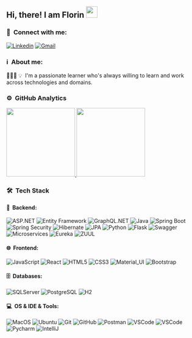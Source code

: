 <div>
  <h2> 
    Hi, there! I am Florin <img src="https://github.com/kogisin/kogisin/blob/main/gifs/hi.gif" width="30px">
  </h2>
</div>

### 🤝&nbsp; Connect with me:

[![Linkedin](https://img.shields.io/badge/-LinkedIn-blue?style=flat&logo=Linkedin&logoColor=white&link=https://www.linkedin.com/in/florindanciu/)](https://www.linkedin.com/in/florindanciu/)
[![Gmail](https://img.shields.io/badge/Gmail-red?style=flat&logo=Gmail&logoColor=white&link=mailto:manumanoj0010@gmail.com)](mailto:danciu2020@gmail.com)

### ℹ️ &nbsp;About me:

👨🏻‍💻 💡&nbsp; I'm a passionate learner who's always willing to learn and work across technologies and domains.

### ⚙️ &nbsp;GitHub Analytics

<p>
  <a href="https://github.com/florindanciu">
    <img height="180em" src="https://github-readme-stats-eight-theta.vercel.app/api?username=florindanciu&show_icons=true&theme=algolia&include_all_commits=true&count_private=true"/>
    <img height="180em" src="https://github-readme-stats-eight-theta.vercel.app/api/top-langs/?username=florindanciu&layout=compact&langs_count=8&theme=algolia"/>
  </a>
</p>

### 🛠 &nbsp;Tech Stack

#### 🔐 &nbsp;Backend: <br />

![ASP.NET](https://img.shields.io/badge/-ASP.NET-05122A?style=flat&logo=csharp&logoColor=FFA518)
![Entity Framework](https://img.shields.io/badge/-EntityFramework-05122A?style=flat&logo=csharp&logoColor=FFA518)
![GraphQL.NET](https://img.shields.io/badge/-GraphQL.NET-05122A?style=flat&logo=graphql&logoColor=FFA518)
![Java](https://img.shields.io/badge/-Java-05122A?style=flat&logo=java&logoColor=FFA518)
![Spring Boot](https://img.shields.io/badge/-SpringBoot-05122A?style=flat&logo=spring)
![Spring Security](https://img.shields.io/badge/-SpringSecurity-05122A?style=flat&logo=spring)
![Hibernate](https://img.shields.io/badge/ORM-Hibernate-05122A?style=flat&logo)
![JPA](https://img.shields.io/badge/ORM-JPA-05122A?style=flat&logo)
![Python](https://img.shields.io/badge/-Python-05122A?style=flat&logo=python&logoColor=blue)
![Flask](https://img.shields.io/badge/-Flask-05122A?style=flat&logo=flask)
![Swagger](https://img.shields.io/badge/-Swagger-05122A?style=flat&logo=swagger)
![Microservices](https://img.shields.io/badge/-Microservices-05122A?style=flat&logo=microservice&logoColor=FFA518)
![Eureka](https://img.shields.io/badge/DiscoveryService-Eureka-05122A?style=flat&logo=netflix&logoColor=FFA518)
![ZUUL](https://img.shields.io/badge/ApiGateway-ZUUL-05122A?style=flat&logo=netflix&logoColor=FFA518)

#### 🌐 &nbsp;Frontend: <br />

![JavaScript](https://img.shields.io/badge/-JavaScript-black?style=flat&logo=javascript)
![React](https://img.shields.io/badge/-React-black?style=flat&logo=react)
![HTML5](https://img.shields.io/badge/-HTML5-black?style=flat&logo=html5&logoColor=white)
![CSS3](https://img.shields.io/badge/-CSS-black?style=flat&logo=css3)
![Material_UI](https://img.shields.io/badge/-Material_UI-black?style=flat&logo=material-ui)
![Bootstrap](https://img.shields.io/badge/-Bootstrap-black?style=flat&logo=bootstrap)

#### 🗄 &nbsp;Databases: <br />

![SQLServer](https://img.shields.io/badge/-SQLServer-05122A?style=flat&logo=microsoftsqlserver)
![PostgreSQL](https://img.shields.io/badge/-PostgreSQL-05122A?style=flat&logo=postgresql)
![H2](https://img.shields.io/badge/Database-H2-05122A?style=flat&logo)

#### 💻 &nbsp;OS & IDE & Tools: <br />

![MacOS](https://img.shields.io/badge/-MacOS-black?style=flat-square&logo=macos)
![Ubuntu](https://img.shields.io/badge/-Ubuntu-black?style=flat-square&logo=ubuntu)
![Git](https://img.shields.io/badge/-Git-black?style=flat-square&logo=git)
![GitHub](https://img.shields.io/badge/-GitHub-black?style=flat-square&logo=github)
![Postman](https://img.shields.io/badge/-Postman-black?style=flat-square&logo=postman)
![VSCode](https://img.shields.io/badge/IDE-VSCode-black?style=flat-square&logo=vscode)
![VSCode](https://img.shields.io/badge/IDE-VisualStudio-black?style=flat-square&logo=visualstudio)
![Pycharm](https://img.shields.io/badge/-PyCharm-black?style=flat-square&logo=pycharm)
![IntelliJ](https://img.shields.io/badge/IDE-IntelliJIDEA-black?style=flat-square&logo=intellij)
